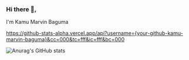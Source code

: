 ### Hi there 👋,
I'm Kamu Marvin Baguma

https://github-stats-alpha.vercel.app/api?username={your-github-kamu-marvin-baguma}&cc=000&tc=fff&ic=fff&bc=000



![Anurag's GitHub stats](https://github-readme-stats.vercel.app/api?username=kamu-marvin-baguma&hide=contribs,prs)
<!--
**kamu-marvin-baguma/kamu-marvin-baguma** is a ✨ _special_ ✨ repository because its `README.md` (this file) appears on your GitHub profile.

Here are some ideas to get you started:

- 🔭 I’m currently working on ...
- 🌱 I’m currently learning ...
- 👯 I’m looking to collaborate on ...
- 🤔 I’m looking for help with ...
- 💬 Ask me about ...
- 📫 How to reach me: ...
- 😄 Pronouns: ...
- ⚡ Fun fact: ...
-->
